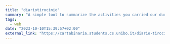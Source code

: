 ```yaml
---
title: "diariotirocinio"
summary: "A simple tool to summarize the activities you carried our during your internship"
tags:
  - web
date: "2023-10-10T15:39:57+02:00"
external_link: "https://cartabinaria.students.cs.unibo.it/diario-tirocinio/"
---
```

